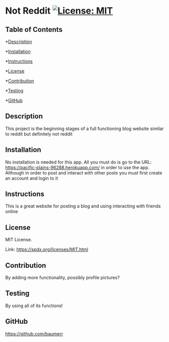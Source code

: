 # Not Reddit [![License: MIT](https://img.shields.io/badge/License-MIT-yellow.svg)](https://opensource.org/licenses/MIT)  ## Table of Contents*[Description](#description)*[Installation](#installation)*[Instructions](#instructions)*[License](#lincense)*[Contribution](#contribution)*[Testing](#testing)*[GitHub](#github)## DescriptionThis project is the beginning stages of a full functioning blog website similar to reddit but definitely not reddit## InstallationNo installation is needed for this app. All you must do is go to the URL: https://pacific-plains-96288.herokuapp.com/ in order to use the app. Although in order to post and interact with other posts you must first create an account and login to it## InstructionsThis is a great website for posting a blog and using interacting with friends online## License  MIT License.  Link: https://spdx.org/licenses/MIT.html  ## ContributionBy adding more functionality, possibly profile pictures?## TestingBy using all of its functions!## GitHubhttps://github.com/baumerr
